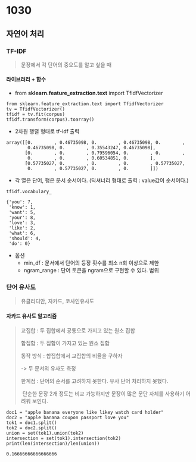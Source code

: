 # 1030

## 자연어 처리

### TF-IDF

> 문장에서 각 단어의 중요도를 알고 싶을 때

#### 라이브러리 + 함수

- from **sklearn.feature_extraction.text** import TfidfVectorizer

```
from sklearn.feature_extraction.text import TfidfVectorizer
tv = TfidfVectorizer()
tfidf = tv.fit(corpus)
tfidf.transform(corpus).toarray()
```

- 2차원 행렬 형태로 tf-idf 출력

```
array([[0.        , 0.46735098, 0.        , 0.46735098, 0.        ,
        0.46735098, 0.        , 0.35543247, 0.46735098],
       [0.        , 0.        , 0.79596054, 0.        , 0.        ,
        0.        , 0.        , 0.60534851, 0.        ],
       [0.57735027, 0.        , 0.        , 0.        , 0.57735027,
        0.        , 0.57735027, 0.        , 0.        ]])
```

- 각 열은 단어, 행은 문서 순서이다. (딕셔너리 형태로 출력 : value값이 순서이다.)

```
tfidf.vocabulary_
```

```
{'you': 7,
 'know': 1,
 'want': 5,
 'your': 8,
 'love': 3,
 'like': 2,
 'what': 6,
 'should': 4,
 'do': 0}
```



- 옵션 
  -  min_df : 문서에서 단어의 등장 횟수를 최소 n회 이상으로 제한
  - ngram_range : 단어 토큰을 ngram으로 구현할 수 있다. 범위



### 단어 유사도

> 유클리디안, 자카드, 코사인유사도

#### 자카드 유사도 알고리즘

> 교집합 : 두 집합에서 공통으로 가지고 있는 원소 집합
>
> 합집합 : 두 집합이 가지고 있는 원소 집합
>
> 동작 방식 : 합집합에서 교집합의 비율을 구하자
>
> -> 두 문서의 유사도 측정
>
> 한계점 : 단어의 순서를 고려하지 못한다. 유사 단어 처리하지 못했다.
>
> ​	단순한 문장 2개 정도는 비교 가능하지만 문장이 많은 문단 자체를 사용하기 어려워 보인다.
>
> 
>
> 

```
doc1 = "apple banana everyone like likey watch card holder"
doc2 = "apple banana coupon passport love you"
tok1 = doc1.split()
tok2 = doc2.split()
union = set(tok1).union(tok2)
intersection = set(tok1).intersection(tok2)
print(len(intersection)/len(union))
```

```
0.16666666666666666
```



